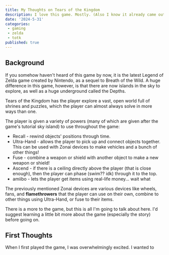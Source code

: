 ```yaml
---
title: My Thoughts on Tears of the Kingdom
description: I love this game. Mostly. (Also I know it already came out months ago)
date: '2024-5-31'
categories:
 - gaming
 - zelda
 - totk
published: true
---
```


## Background
If you somehow haven't heard of this game by now, it is the latest Legend of Zelda game created by Nintendo, as a sequel to Breath of the Wild. A huge difference in this game, however, is that there are now islands in the sky to explore, as well as a huge underground called the Depths.

Tears of the Kingdom has the player explore a vast, open world full of shrines and puzzles, which the player can almost always solve in more ways than one.

The player is given a variety of powers (many of which are given after the game's tutorial sky island) to use throughout the game:
* Recall - rewind objects' positions through time.
* Ultra-Hand - allows the player to pick up and connect objects together. This can be used with Zonai devices to make vehicles and a bunch of other things!
* Fuse - combine a weapon or shield with another object to make a new weapon or shield!
* Ascend - if there is a ceiling directly above the player (that is close enough), then the player can phase (swim?? idk) through it to the top.
* amiibo - lets the player get items using real-life money... wait what

The previously mentioned Zonai devices are various devices like wheels, fans, and **flamethrowers** that the player can use on their own, combine to other things using Ultra-Hand, or fuse to their items.
 
There is a more to the game, but this is all I'm going to talk about here. I'd suggest learning a little bit more about the game (especially the story) before going on.

## First Thoughts
When I first played the game, I was overwhelmingly excited. I wanted to